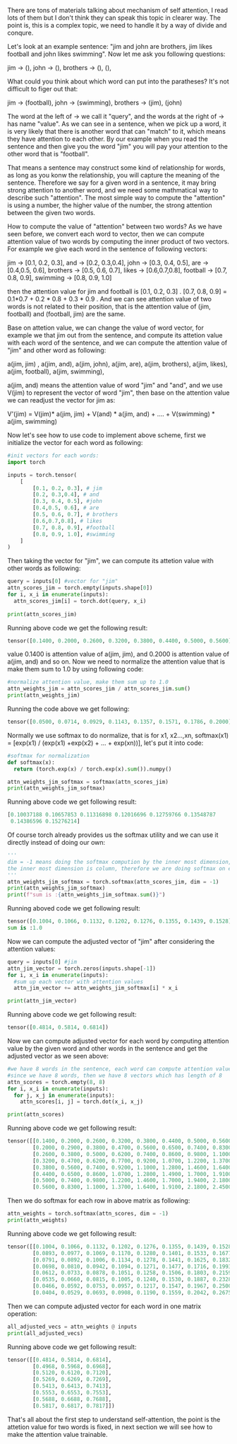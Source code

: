 
There are tons of materials talking about mechanism of self attention, I read lots of them but I don't think they can speak this topic in clearer way. The point is, this is a complex topic, 
we need to handle it by a way of divide and conqure.

Let's look at an example sentence: "jim and john are brothers, jim likes football and john likes swimming". Now let me ask you following questions:

jim -> (),  john -> (), brothers -> (), (),

What could you think about which word can put into the paratheses? It's not difficult to figer out that:

jim -> (football), john -> (swimming), brothers -> (jim), (john)

The word at the left of -> we call it "query", and the words at the right of -> has name "value". As we can see in a sentence, when we pick up a word, it is very likely that there is another
word that can "match" to it, which means they have attention to each other. By our example when you read the sentence and then give you the word "jim" you will pay your attention to the other
word that is "football".

That means a sentence may construct some kind of relationship for words, as long as you konw the relationship, you will capture the meaning of the sentence. Therefore we say for a given word
in a sentence, it may bring strong attention to another word, and we need some mathmatical way to describe such "attention". The most simple way to compute the "attention" is using a number,
the higher value of the number, the strong attention between the given two words.

How to compute the value of "attention" between two words? As we have seen before, we convert each word to vector, then we can compute attention value of two words by computing the inner 
product of two vectors. For example we give each word in the sentence of following vectors:

jim -> [0.1, 0.2, 0.3], and -> [0.2, 0.3,0.4], john -> [0.3, 0.4, 0.5], are -> [0.4,0.5, 0.6], brothers -> [0.5, 0.6, 0.7], likes -> [0.6,0.7,0.8], football -> [0.7, 0.8, 0.9],
swimming -> [0.8, 0.9, 1.0]

then the attention value for jim and football is [0.1, 0.2, 0.3] . [0.7, 0.8, 0.9] = 0.1*0.7 + 0.2 * 0.8 + 0.3 * 0.9 . And we can see attention value of two words is not related to their
position, that is the attention value of (jim, football) and (football, jim) are the same.

Base on attetion value, we can change the value of word vector, for example we that jim out from the sentence, and compute its attetion value with each word of the sentence, and we can
compute the attention value of "jim" and other word as following:

a(jim, jim) , a(jim, and), a(jim, john), a(jim, are), a(jim, brothers), a(jim, likes), a(jim, football), a(jim, swimming),

a(jim, and) means the attention value of word "jim" and "and", and we use V(jim) to represent the vector of word "jim", then base on the attention value we can readjust the vector for
jim as:

V'(jim) = V(jim)* a(jim, jim) + V(and) * a(jim, and) + .... + V(swimming) * a(jim, swimming)

Now let's see how to use code to implement above scheme, first we initialize the vector for each word as following:

```py
#init vectors for each words:
import torch

inputs = torch.tensor(
    [
        [0.1, 0.2, 0.3], # jim
        [0.2, 0.3,0.4], # and 
        [0.3, 0.4, 0.5], #john 
        [0.4,0.5, 0.6], # are 
        [0.5, 0.6, 0.7], # brothers
        [0.6,0.7,0.8], # likes
        [0.7, 0.8, 0.9], #football 
        [0.8, 0.9, 1.0], #swimming
    ]
)
```

Then taking the vector for "jim", we can compute its attetion value with other words as following:

```py
query = inputs[0] #vector for "jim"
attn_scores_jim = torch.empty(inputs.shape[0]) 
for i, x_i in enumerate(inputs):
  attn_scores_jim[i] = torch.dot(query, x_i)
  
print(attn_scores_jim)
```
Running above code we get the following result:

```py
tensor([0.1400, 0.2000, 0.2600, 0.3200, 0.3800, 0.4400, 0.5000, 0.5600])
```
value 0.1400 is attention value of a(jim, jim), and 0.2000 is attention value of a(jim, and) and so on. Now we need to normalize the attention value that is make them sum to 1.0 by using following
code:

```py
#normalize attention value, make them sum up to 1.0
attn_weights_jim = attn_scores_jim / attn_scores_jim.sum()
print(attn_weights_jim)
```
Running the code above we get following:

```py
tensor([0.0500, 0.0714, 0.0929, 0.1143, 0.1357, 0.1571, 0.1786, 0.2000])
```
Normally we use softmax to do normalize, that is for x1, x2...,xn, softmax(x1) = [exp(x1) / (exp(x1) +exp(x2) + ... + exp(xn))], let's put it into code:

```py
#softmax for normalization
def softmax(x):
  return (torch.exp(x) / torch.exp(x).sum()).numpy()

attn_weights_jim_softmax = softmax(attn_scores_jim)
print(attn_weights_jim_softmax)
```
Running above code we get following result:

```py
[0.10037188 0.10657853 0.11316898 0.12016696 0.12759766 0.13548787
 0.14386596 0.15276214]
```
Of course torch already provides us the softmax utility and we can use it directly instead of doing our own:

```py
'''
dim = -1 means doing the softmax compution by the inner most dimension, since inputs is two dimension (row, column)
the inner most dimension is column, therefore we are doing softmax on each row
'''
attn_weights_jim_softmax = torch.softmax(attn_scores_jim, dim = -1)
print(attn_weights_jim_softmax)
print(f"sum is :{attn_weights_jim_softmax.sum()}")
```

Running aboved code we get following result:

```py
tensor([0.1004, 0.1066, 0.1132, 0.1202, 0.1276, 0.1355, 0.1439, 0.1528])
sum is :1.0
```

Now we can compute the adjusted vector of "jim" after considering the attention values:

```py
query = inputs[0] #jim
attn_jim_vector = torch.zeros(inputs.shape[-1])
for i, x_i in enumerate(inputs):
  #sum up each vector with attention values
  attn_jim_vector += attn_weights_jim_softmax[i] * x_i

print(attn_jim_vector)
```

Running above code we get following result:

```py
tensor([0.4814, 0.5814, 0.6814])
```

Now we can compute adjusted vector for each word by computing attention value by the given word and other words in the sentence and get the adjusted vector as we seen above:

```py
#we have 8 words in the sentence, each word can compute attention value with other words which result in vector length of 8
#since we have 8 words, then we have 8 vectors which has length of 8
attn_scores = torch.empty(8, 8)
for i, x_i in enumerate(inputs):
  for j, x_j in enumerate(inputs):
    attn_scores[i, j] = torch.dot(x_i, x_j)

print(attn_scores)
```

Running above code we get following result:

```py
tensor([[0.1400, 0.2000, 0.2600, 0.3200, 0.3800, 0.4400, 0.5000, 0.5600],
        [0.2000, 0.2900, 0.3800, 0.4700, 0.5600, 0.6500, 0.7400, 0.8300],
        [0.2600, 0.3800, 0.5000, 0.6200, 0.7400, 0.8600, 0.9800, 1.1000],
        [0.3200, 0.4700, 0.6200, 0.7700, 0.9200, 1.0700, 1.2200, 1.3700],
        [0.3800, 0.5600, 0.7400, 0.9200, 1.1000, 1.2800, 1.4600, 1.6400],
        [0.4400, 0.6500, 0.8600, 1.0700, 1.2800, 1.4900, 1.7000, 1.9100],
        [0.5000, 0.7400, 0.9800, 1.2200, 1.4600, 1.7000, 1.9400, 2.1800],
        [0.5600, 0.8300, 1.1000, 1.3700, 1.6400, 1.9100, 2.1800, 2.4500]])
```
Then we do softmax for each row in above matrix as following:

```py
attn_weights = torch.softmax(attn_scores, dim = -1)
print(attn_weights)
```
Running above code we get following result:

```py
tensor([[0.1004, 0.1066, 0.1132, 0.1202, 0.1276, 0.1355, 0.1439, 0.1528],
        [0.0893, 0.0977, 0.1069, 0.1170, 0.1280, 0.1401, 0.1533, 0.1677],
        [0.0791, 0.0892, 0.1006, 0.1134, 0.1278, 0.1441, 0.1625, 0.1832],
        [0.0698, 0.0810, 0.0942, 0.1094, 0.1271, 0.1477, 0.1716, 0.1993],
        [0.0612, 0.0733, 0.0878, 0.1051, 0.1258, 0.1506, 0.1803, 0.2159],
        [0.0535, 0.0660, 0.0815, 0.1005, 0.1240, 0.1530, 0.1887, 0.2328],
        [0.0466, 0.0592, 0.0753, 0.0957, 0.1217, 0.1547, 0.1967, 0.2500],
        [0.0404, 0.0529, 0.0693, 0.0908, 0.1190, 0.1559, 0.2042, 0.2675]])
```
Then we can compute adjusted vector for each word in one matrix operation:

```py
all_adjusted_vecs = attn_weights @ inputs
print(all_adjusted_vecs)
```
Running above code we get following result:

```py
tensor([[0.4814, 0.5814, 0.6814],
        [0.4968, 0.5968, 0.6968],
        [0.5120, 0.6120, 0.7120],
        [0.5269, 0.6269, 0.7269],
        [0.5413, 0.6413, 0.7413],
        [0.5553, 0.6553, 0.7553],
        [0.5688, 0.6688, 0.7688],
        [0.5817, 0.6817, 0.7817]])
```

That's all about the first step to understand self-attention, the point is the attetion value for two words is fixed, in next section we will see how to make the attention value trainable.
